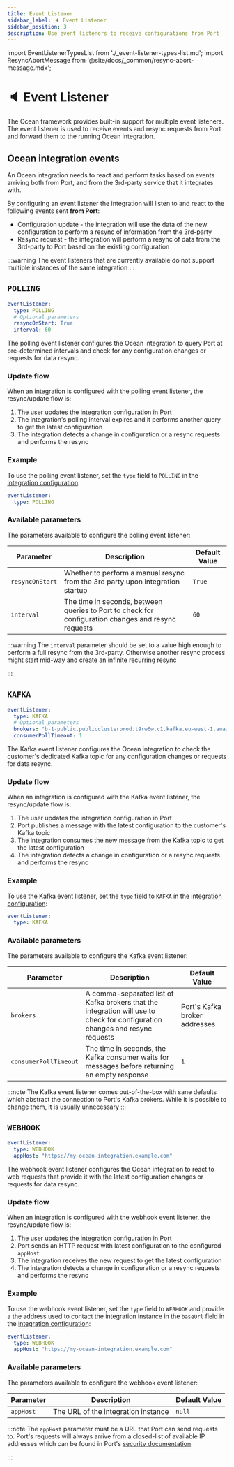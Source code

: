 ```yaml
---
title: Event Listener
sidebar_label: 🔈 Event Listener
sidebar_position: 3
description: Use event listeners to receive configurations from Port
---
```


import EventListenerTypesList from './\_event-listener-types-list.md';
import ResyncAbortMessage from '@site/docs/_common/resync-abort-message.mdx';

# 🔈 Event Listener

The Ocean framework provides built-in support for multiple event listeners. The event listener is used to receive events and resync requests from Port and forward them to the running Ocean integration.

## Ocean integration events

An Ocean integration needs to react and perform tasks based on events arriving both from Port, and from the 3rd-party service that it integrates with.

By configuring an event listener the integration will listen to and react to the following events sent **from Port**:

- Configuration update - the integration will use the data of the new configuration to perform a resync of information from the 3rd-party
- Resync request - the integration will perform a resync of data from the 3rd-party to Port based on the existing configuration

<EventListenerTypesList />

:::warning
The event listeners that are currently available do not support multiple instances of the same integration
:::

<ResyncAbortMessage />

## `POLLING`

```yaml showLineNumbers
eventListener:
  type: POLLING
  # Optional parameters
  resyncOnStart: True
  interval: 60
```

The polling event listener configures the Ocean integration to query Port at pre-determined intervals and check for any configuration changes or requests for data resync.

### Update flow

When an integration is configured with the polling event listener, the resync/update flow is:

1. The user updates the integration configuration in Port
2. The integration's polling interval expires and it performs another query to get the latest configuration
3. The integration detects a change in configuration or a resync requests and performs the resync

### Example

To use the polling event listener, set the `type` field to `POLLING` in the [integration configuration](../../developing-an-integration/testing-the-integration.md#configuration-mapping):

```yaml showLineNumbers
eventListener:
  type: POLLING
```

### Available parameters

The parameters available to configure the polling event listener:

| Parameter       | Description                                                                                         | Default Value |
| --------------- | --------------------------------------------------------------------------------------------------- | ------------- |
| `resyncOnStart` | Whether to perform a manual resync from the 3rd party upon integration startup                      | `True`        |
| `interval`      | The time in seconds, between queries to Port to check for configuration changes and resync requests | `60`          |

:::warning
The `interval` parameter should be set to a value high enough to perform a full resync from the 3rd-party. Otherwise another resync process might start mid-way and create an infinite recurring resync

:::

## `KAFKA`

```yaml showLineNumbers
eventListener:
  type: KAFKA
  # Optional parameters
  brokers: "b-1-public.publicclusterprod.t9rw6w.c1.kafka.eu-west-1.amazonaws.com:9196"
  consumerPollTimeout: 1
```

The Kafka event listener configures the Ocean integration to check the customer's dedicated Kafka topic for any configuration changes or requests for data resync.

### Update flow

When an integration is configured with the Kafka event listener, the resync/update flow is:

1. The user updates the integration configuration in Port
2. Port publishes a message with the latest configuration to the customer's Kafka topic
3. The integration consumes the new message from the Kafka topic to get the latest configuration
4. The integration detects a change in configuration or a resync requests and performs the resync

### Example

To use the Kafka event listener, set the `type` field to `KAFKA` in the [integration configuration](../../developing-an-integration/testing-the-integration.md#configuration-mapping):

```yaml showLineNumbers
eventListener:
  type: KAFKA
```

### Available parameters

The parameters available to configure the Kafka event listener:

| Parameter             | Description                                                                                                                  | Default Value                 |
| --------------------- | ---------------------------------------------------------------------------------------------------------------------------- | ----------------------------- |
| `brokers`             | A comma-separated list of Kafka brokers that the integration will use to check for configuration changes and resync requests | Port's Kafka broker addresses |
| `consumerPollTimeout` | The time in seconds, the Kafka consumer waits for messages before returning an empty response                                | `1`                           |

:::note
The Kafka event listener comes out-of-the-box with sane defaults which abstract the connection to Port's Kafka brokers. While it is possible to change them, it is usually unnecessary
:::

## `WEBHOOK`

```yaml showLineNumbers
eventListener:
  type: WEBHOOK
  appHost: "https://my-ocean-integration.example.com"
```

The webhook event listener configures the Ocean integration to react to web requests that provide it with the latest configuration changes or requests for data resync.

### Update flow

When an integration is configured with the webhook event listener, the resync/update flow is:

1. The user updates the integration configuration in Port
2. Port sends an HTTP request with latest configuration to the configured `appHost`
3. The integration receives the new request to get the latest configuration
4. The integration detects a change in configuration or a resync requests and performs the resync

### Example

To use the webhook event listener, set the `type` field to `WEBHOOK` and provide a the address used to contact the integration instance in the `baseUrl` field in the [integration configuration](../../developing-an-integration/testing-the-integration.md#configuration-mapping):

```yaml showLineNumbers
eventListener:
  type: WEBHOOK
  appHost: "https://my-ocean-integration.example.com"
```

### Available parameters

The parameters available to configure the webhook event listener:

| Parameter | Description                         | Default Value |
| --------- | ----------------------------------- | ------------- |
| `appHost` | The URL of the integration instance | `null`        |

:::note
The `appHost` parameter must be a URL that Port can send requests to. Port's requests will always arrive from a closed-list of available IP addresses which can be found in Port's [security documentation](https://docs.port.io/create-self-service-experiences/security/)

:::
